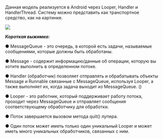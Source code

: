 Данная модель реализуется в Android через Looper, Handler и HandlerThread. Систему можно представить как транспортное средство, как на картинке.

![](https://ucarecdn.com/bf0614de-bf4a-48b2-b75d-2cfd3375893d/)![](data:image/gif;base64,R0lGODlhAQABAPABAP///wAAACH5BAEKAAAALAAAAAABAAEAAAICRAEAOw== "Click and drag to move")

***Короткая выжимка:***

● MessageQueue - это очередь, в которой есть задачи, называемые сообщениями, которые должны быть обработаны.

● Message - содержит информацию/данные об операции, которую вы хотите выполнить в определенном потоке.

● Handler (обработчик) позволяет отправлять и обрабатывать объекты Message и Runnable связанные с MessageQueue, используя Looper, а также выполняет их, когда задача выходит из MessageQueue. ()

● Looper - это работник, который поддерживает работу потока, проходит через MessageQueue и отправляет сообщения соответствующему обработчику для обработки.

● Поток завершается вызовом метода quit() лупера.

● Один поток может иметь только один уникальный Looper и может иметь много уникальных обработчиков, связанных с ним.
